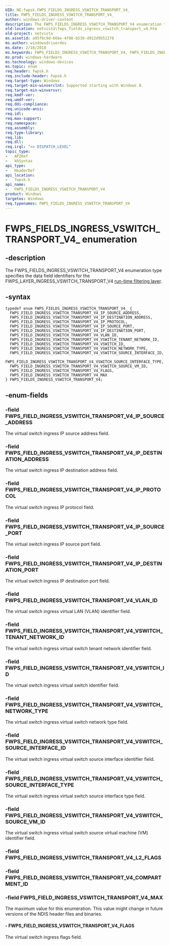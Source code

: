 ```yaml
---
UID: NE:fwpsk.FWPS_FIELDS_INGRESS_VSWITCH_TRANSPORT_V4_
title: FWPS_FIELDS_INGRESS_VSWITCH_TRANSPORT_V4_
author: windows-driver-content
description: The FWPS_FIELDS_INGRESS_VSWITCH_TRANSPORT_V4 enumeration type specifies the data field identifiers for the FWPS_LAYER_INGRESS_VSWITCH_TRANSPORT_V4 run-time filtering layer.
old-location: netvista\fwps_fields_ingress_vswitch_transport_v4.htm
old-project: netvista
ms.assetid: a95f0c9d-66be-4f00-b536-d912d9b52278
ms.author: windowsdriverdev
ms.date: 2/16/2018
ms.keywords: FWPS_FIELDS_INGRESS_VSWITCH_TRANSPORT_V4, FWPS_FIELDS_INGRESS_VSWITCH_TRANSPORT_V4 enumeration [Network Drivers Starting with Windows Vista], FWPS_FIELDS_INGRESS_VSWITCH_TRANSPORT_V4_, FWPS_FIELD_INGRESS_VSWITCH_TRANSPORT_V4_FLAGS, FWPS_FIELD_INGRESS_VSWITCH_TRANSPORT_V4_IP_DESTINATION_ADDRESS, FWPS_FIELD_INGRESS_VSWITCH_TRANSPORT_V4_IP_DESTINATION_PORT, FWPS_FIELD_INGRESS_VSWITCH_TRANSPORT_V4_IP_PROTOCOL, FWPS_FIELD_INGRESS_VSWITCH_TRANSPORT_V4_IP_SOURCE_ADDRESS, FWPS_FIELD_INGRESS_VSWITCH_TRANSPORT_V4_IP_SOURCE_PORT, FWPS_FIELD_INGRESS_VSWITCH_TRANSPORT_V4_MAX, FWPS_FIELD_INGRESS_VSWITCH_TRANSPORT_V4_VLAN_ID, FWPS_FIELD_INGRESS_VSWITCH_TRANSPORT_V4_VSWITCH_ID, FWPS_FIELD_INGRESS_VSWITCH_TRANSPORT_V4_VSWITCH_NETWORK_TYPE, FWPS_FIELD_INGRESS_VSWITCH_TRANSPORT_V4_VSWITCH_SOURCE_INTERFACE_ID, FWPS_FIELD_INGRESS_VSWITCH_TRANSPORT_V4_VSWITCH_SOURCE_INTERFACE_TYPE, FWPS_FIELD_INGRESS_VSWITCH_TRANSPORT_V4_VSWITCH_SOURCE_VM_ID, FWPS_FIELD_INGRESS_VSWITCH_TRANSPORT_V4_VSWITCH_TENANT_NETWORK_ID, fwpsk/FWPS_FIELDS_INGRESS_VSWITCH_TRANSPORT_V4, fwpsk/FWPS_FIELD_INGRESS_VSWITCH_TRANSPORT_V4_FLAGS, fwpsk/FWPS_FIELD_INGRESS_VSWITCH_TRANSPORT_V4_IP_DESTINATION_ADDRESS, fwpsk/FWPS_FIELD_INGRESS_VSWITCH_TRANSPORT_V4_IP_DESTINATION_PORT, fwpsk/FWPS_FIELD_INGRESS_VSWITCH_TRANSPORT_V4_IP_PROTOCOL, fwpsk/FWPS_FIELD_INGRESS_VSWITCH_TRANSPORT_V4_IP_SOURCE_ADDRESS, fwpsk/FWPS_FIELD_INGRESS_VSWITCH_TRANSPORT_V4_IP_SOURCE_PORT, fwpsk/FWPS_FIELD_INGRESS_VSWITCH_TRANSPORT_V4_MAX, fwpsk/FWPS_FIELD_INGRESS_VSWITCH_TRANSPORT_V4_VLAN_ID, fwpsk/FWPS_FIELD_INGRESS_VSWITCH_TRANSPORT_V4_VSWITCH_ID, fwpsk/FWPS_FIELD_INGRESS_VSWITCH_TRANSPORT_V4_VSWITCH_NETWORK_TYPE, fwpsk/FWPS_FIELD_INGRESS_VSWITCH_TRANSPORT_V4_VSWITCH_SOURCE_INTERFACE_ID, fwpsk/FWPS_FIELD_INGRESS_VSWITCH_TRANSPORT_V4_VSWITCH_SOURCE_INTERFACE_TYPE, fwpsk/FWPS_FIELD_INGRESS_VSWITCH_TRANSPORT_V4_VSWITCH_SOURCE_VM_ID, fwpsk/FWPS_FIELD_INGRESS_VSWITCH_TRANSPORT_V4_VSWITCH_TENANT_NETWORK_ID, netvista.fwps_fields_ingress_vswitch_transport_v4
ms.prod: windows-hardware
ms.technology: windows-devices
ms.topic: enum
req.header: fwpsk.h
req.include-header: Fwpsk.h
req.target-type: Windows
req.target-min-winverclnt: Supported starting with Windows 8.
req.target-min-winversvr: 
req.kmdf-ver: 
req.umdf-ver: 
req.ddi-compliance: 
req.unicode-ansi: 
req.idl: 
req.max-support: 
req.namespace: 
req.assembly: 
req.type-library: 
req.lib: 
req.dll: 
req.irql: "<= DISPATCH_LEVEL"
topic_type:
-	APIRef
-	kbSyntax
api_type:
-	HeaderDef
api_location:
-	fwpsk.h
api_name:
-	FWPS_FIELDS_INGRESS_VSWITCH_TRANSPORT_V4
product: Windows
targetos: Windows
req.typenames: FWPS_FIELDS_INGRESS_VSWITCH_TRANSPORT_V4
---
```


# FWPS_FIELDS_INGRESS_VSWITCH_TRANSPORT_V4_ enumeration


## -description


The FWPS_FIELDS_INGRESS_VSWITCH_TRANSPORT_V4 enumeration type specifies the data field identifiers for the
  FWPS_LAYER_INGRESS_VSWITCH_TRANSPORT_V4 
  <a href="https://msdn.microsoft.com/en-us/library/windows/desktop/aa366492">run-time filtering layer</a>.


## -syntax


````
typedef enum FWPS_FIELDS_INGRESS_VSWITCH_TRANSPORT_V4_ { 
  FWPS_FIELD_INGRESS_VSWITCH_TRANSPORT_V4_IP_SOURCE_ADDRESS,
  FWPS_FIELD_INGRESS_VSWITCH_TRANSPORT_V4_IP_DESTINATION_ADDRESS,
  FWPS_FIELD_INGRESS_VSWITCH_TRANSPORT_V4_IP_PROTOCOL,
  FWPS_FIELD_INGRESS_VSWITCH_TRANSPORT_V4_IP_SOURCE_PORT,
  FWPS_FIELD_INGRESS_VSWITCH_TRANSPORT_V4_IP_DESTINATION_PORT,
  FWPS_FIELD_INGRESS_VSWITCH_TRANSPORT_V4_VLAN_ID,
  FWPS_FIELD_INGRESS_VSWITCH_TRANSPORT_V4_VSWITCH_TENANT_NETWORK_ID,
  FWPS_FIELD_INGRESS_VSWITCH_TRANSPORT_V4_VSWITCH_ID,
  FWPS_FIELD_INGRESS_VSWITCH_TRANSPORT_V4_VSWITCH_NETWORK_TYPE,
  FWPS_FIELD_INGRESS_VSWITCH_TRANSPORT_V4_VSWITCH_SOURCE_INTERFACE_ID,
  FWPS_FIELD_INGRESS_VSWITCH_TRANSPORT_V4_VSWITCH_SOURCE_INTERFACE_TYPE,
  FWPS_FIELD_INGRESS_VSWITCH_TRANSPORT_V4_VSWITCH_SOURCE_VM_ID,
  FWPS_FIELD_INGRESS_VSWITCH_TRANSPORT_V4_FLAGS,
  FWPS_FIELD_INGRESS_VSWITCH_TRANSPORT_V4_MAX
} FWPS_FIELDS_INGRESS_VSWITCH_TRANSPORT_V4;
````


## -enum-fields




### -field FWPS_FIELD_INGRESS_VSWITCH_TRANSPORT_V4_IP_SOURCE_ADDRESS

The virtual switch ingress IP source address field.


### -field FWPS_FIELD_INGRESS_VSWITCH_TRANSPORT_V4_IP_DESTINATION_ADDRESS

The virtual switch ingress IP destination address field.


### -field FWPS_FIELD_INGRESS_VSWITCH_TRANSPORT_V4_IP_PROTOCOL

The virtual switch ingress IP protocol  field.


### -field FWPS_FIELD_INGRESS_VSWITCH_TRANSPORT_V4_IP_SOURCE_PORT

The virtual switch ingress IP source port field.


### -field FWPS_FIELD_INGRESS_VSWITCH_TRANSPORT_V4_IP_DESTINATION_PORT

The virtual switch ingress IP destination port  field.


### -field FWPS_FIELD_INGRESS_VSWITCH_TRANSPORT_V4_VLAN_ID

The virtual switch ingress virtual LAN (VLAN) identifier field.


### -field FWPS_FIELD_INGRESS_VSWITCH_TRANSPORT_V4_VSWITCH_TENANT_NETWORK_ID

The virtual switch ingress virtual switch tenant network identifier field.


### -field FWPS_FIELD_INGRESS_VSWITCH_TRANSPORT_V4_VSWITCH_ID

The virtual switch ingress virtual switch identifier field.   


### -field FWPS_FIELD_INGRESS_VSWITCH_TRANSPORT_V4_VSWITCH_NETWORK_TYPE

The virtual switch ingress virtual switch network type field.


### -field FWPS_FIELD_INGRESS_VSWITCH_TRANSPORT_V4_VSWITCH_SOURCE_INTERFACE_ID

The virtual switch ingress virtual switch source interface identifier field.


### -field FWPS_FIELD_INGRESS_VSWITCH_TRANSPORT_V4_VSWITCH_SOURCE_INTERFACE_TYPE

The virtual switch ingress virtual switch source interface type  field.


### -field FWPS_FIELD_INGRESS_VSWITCH_TRANSPORT_V4_VSWITCH_SOURCE_VM_ID

The virtual switch ingress virtual switch source virtual machine (VM) identifier  field.


### -field FWPS_FIELD_INGRESS_VSWITCH_TRANSPORT_V4_L2_FLAGS


### -field FWPS_FIELD_INGRESS_VSWITCH_TRANSPORT_V4_COMPARTMENT_ID


### -field FWPS_FIELD_INGRESS_VSWITCH_TRANSPORT_V4_MAX

The maximum value for this enumeration. This value might change in future versions of the NDIS header files and binaries.


#### - FWPS_FIELD_INGRESS_VSWITCH_TRANSPORT_V4_FLAGS

The virtual switch ingress flags field.

